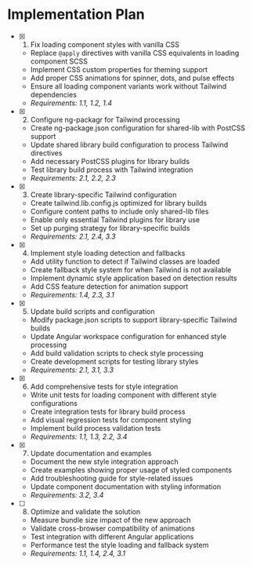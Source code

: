 # Implementation Plan

- [x] 1. Fix loading component styles with vanilla CSS
  - Replace `@apply` directives with vanilla CSS equivalents in loading component SCSS
  - Implement CSS custom properties for theming support
  - Add proper CSS animations for spinner, dots, and pulse effects
  - Ensure all loading component variants work without Tailwind dependencies
  - _Requirements: 1.1, 1.2, 1.4_

- [x] 2. Configure ng-packagr for Tailwind processing
  - Create ng-package.json configuration for shared-lib with PostCSS support
  - Update shared library build configuration to process Tailwind directives
  - Add necessary PostCSS plugins for library builds
  - Test library build process with Tailwind integration
  - _Requirements: 2.1, 2.2, 2.3_

- [x] 3. Create library-specific Tailwind configuration
  - Create tailwind.lib.config.js optimized for library builds
  - Configure content paths to include only shared-lib files
  - Enable only essential Tailwind plugins for library use
  - Set up purging strategy for library-specific builds
  - _Requirements: 2.1, 2.4, 3.3_

- [x] 4. Implement style loading detection and fallbacks
  - Add utility function to detect if Tailwind classes are loaded
  - Create fallback style system for when Tailwind is not available
  - Implement dynamic style application based on detection results
  - Add CSS feature detection for animation support
  - _Requirements: 1.4, 2.3, 3.1_

- [x] 5. Update build scripts and configuration
  - Modify package.json scripts to support library-specific Tailwind builds
  - Update Angular workspace configuration for enhanced style processing
  - Add build validation scripts to check style processing
  - Create development scripts for testing library styles
  - _Requirements: 2.1, 3.1, 3.3_

- [x] 6. Add comprehensive tests for style integration
  - Write unit tests for loading component with different style configurations
  - Create integration tests for library build process
  - Add visual regression tests for component styling
  - Implement build process validation tests
  - _Requirements: 1.1, 1.3, 2.2, 3.4_

- [x] 7. Update documentation and examples
  - Document the new style integration approach
  - Create examples showing proper usage of styled components
  - Add troubleshooting guide for style-related issues
  - Update component documentation with styling information
  - _Requirements: 3.2, 3.4_

- [ ] 8. Optimize and validate the solution
  - Measure bundle size impact of the new approach
  - Validate cross-browser compatibility of animations
  - Test integration with different Angular applications
  - Performance test the style loading and fallback system
  - _Requirements: 1.1, 1.4, 2.4, 3.1_
